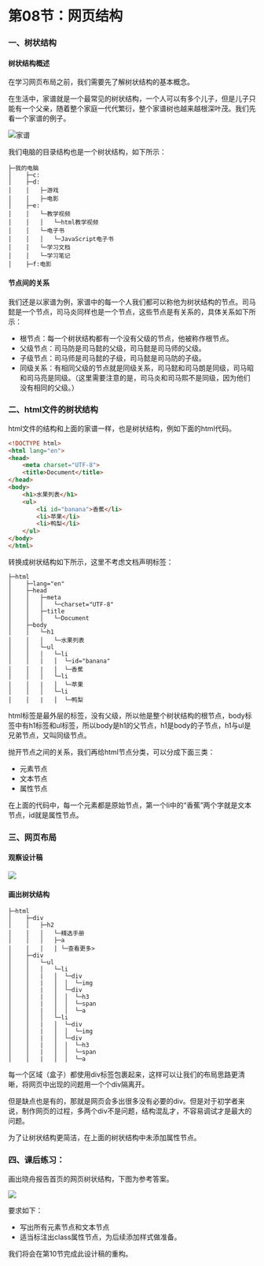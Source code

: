 # 第08节：网页结构

### 一、树状结构

#### 树状结构概述

在学习网页布局之前，我们需要先了解树状结构的基本概念。

在生活中，家谱就是一个最常见的树状结构，一个人可以有多个儿子，但是儿子只能有一个父亲，随着整个家庭一代代繁衍，整个家谱树也越来越根深叶茂。我们先看一个家谱的例子。

![家谱](../images/0208_tree.png)

我们电脑的目录结构也是一个树状结构，如下所示：

```
├─我的电脑
│    ├─c:
│    ├─d:
│    │   ├─游戏
│    │   ├─电影
│    ├─e:
│    │   └─教学视频
│    │   │   └─html教学视频
│    │   └─电子书
│    │   │   └─JavaScript电子书
│    │   └─学习文档
│    │   └─学习笔记
│    ├─f:电影

```

#### 节点间的关系

我们还是以家谱为例，家谱中的每一个人我们都可以称他为树状结构的节点。司马懿是一个节点，司马炎同样也是一个节点，这些节点是有关系的，具体关系如下所示：

* 根节点：每一个树状结构都有一个没有父级的节点，他被称作根节点。
* 父级节点：司马防是司马懿的父级，司马懿是司马师的父级。
* 子级节点：司马师是司马懿的子级，司马懿是司马防的子级。
* 同级关系：有相同父级的节点就是同级关系，司马懿和司马朗是同级，司马昭和司马亮是同级。（这里需要注意的是，司马炎和司马熙不是同级，因为他们没有相同的父级。）


### 二、html文件的树状结构

html文件的结构和上面的家谱一样，也是树状结构，例如下面的html代码。

``` html
<!DOCTYPE html>
<html lang="en">
<head>
    <meta charset="UTF-8">
    <title>Document</title>
</head>
<body>
    <h1>水果列表</h1>
    <ul>
        <li id="banana">香蕉</li>
        <li>苹果</li>
        <li>鸭梨</li>
    </ul>
</body>
</html>
```

转换成树状结构如下所示，这里不考虑文档声明标签：

```
├─html
│    ├─lang="en"
│    ├─head
│    │   ├─meta
│    │   │   └─charset="UTF-8"
│    │   ├─title
│    │   │   └─Document
│    ├─body
│    │   └─h1
│    │   │   └─水果列表
│    │   └─ul
│    │   │   └─li
│    │   |   │  └─id="banana"
│    │   |   │  └─香蕉
│    │   │   └─li
│    │   |   │  └─苹果
│    │   │   └─li
│    │   |   │  └─鸭梨
```

html标签是最外层的标签，没有父级，所以他是整个树状结构的根节点，body标签中有h1标签和ul标签，所以body是h1的父节点，h1是body的子节点，h1与ul是兄弟节点，又叫同级节点。

抛开节点之间的关系，我们再给html节点分类，可以分成下面三类：

* 元素节点
* 文本节点
* 属性节点

在上面的代码中，每一个元素都是原始节点，第一个li中的“香蕉”两个字就是文本节点，id就是属性节点。


### 三、网页布局

#### 观察设计稿

![](../images/0208_ui.png)

#### 画出树状结构

```
├─html
│    ├─div
│    │   ├─h2
│    │   │   └─精选手册
│    │   │   ├─a
│    │   │   │ └─查看更多>
│    ├─div
│    │   └─ul
│    │   │   └─li
│    │   |   │  └─div
│    │   |   │  │  └─img
│    │   |   │  └─div
│    │   |   │  │  └─h3
│    │   |   │  │  └─span
│    │   |   │  │  └─a
│    │   │   └─li
│    │   |   │  └─div
│    │   |   │  │  └─img
│    │   |   │  └─div
│    │   |   │  │  └─h3
│    │   |   │  │  └─span
│    │   |   │  │  └─a
```

每一个区域（盒子）都使用div标签包裹起来，这样可以让我们的布局思路更清晰，将网页中出现的问题用一个个div隔离开。

但是缺点也是有的，那就是网页会多出很多没有必要的div。但是对于初学者来说，制作网页的过程，多两个div不是问题，结构混乱才，不容易调试才是最大的问题。

为了让树状结构更简洁，在上面的树状结构中未添加属性节点。


### 四、课后练习：

画出晓舟报告首页的网页树状结构，下图为参考答案。

![](../images/0208_home.jpg)

要求如下：

* 写出所有元素节点和文本节点
* 适当标注出class属性节点，为后续添加样式做准备。

我们将会在第10节完成此设计稿的重构。





